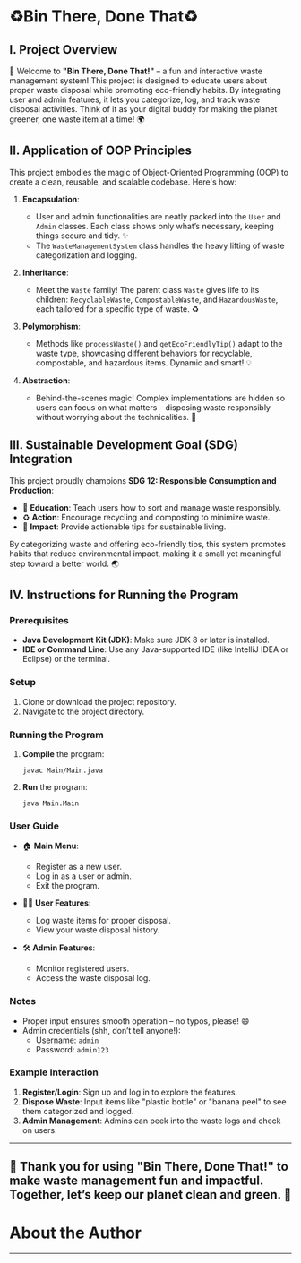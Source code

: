 # ♻️Bin There, Done That♻️

## I. Project Overview

🎉 Welcome to **"Bin There, Done That!"** – a fun and interactive waste management system! This project is designed to educate users about proper waste disposal while promoting eco-friendly habits. By integrating user and admin features, it lets you categorize, log, and track waste disposal activities. Think of it as your digital buddy for making the planet greener, one waste item at a time! 🌍

## II. Application of OOP Principles

This project embodies the magic of Object-Oriented Programming (OOP) to create a clean, reusable, and scalable codebase. Here's how:

1. **Encapsulation**:

   - User and admin functionalities are neatly packed into the `User` and `Admin` classes. Each class shows only what’s necessary, keeping things secure and tidy. ✨
   - The `WasteManagementSystem` class handles the heavy lifting of waste categorization and logging.

2. **Inheritance**:

   - Meet the `Waste` family! The parent class `Waste` gives life to its children: `RecyclableWaste`, `CompostableWaste`, and `HazardousWaste`, each tailored for a specific type of waste. ♻️

3. **Polymorphism**:

   - Methods like `processWaste()` and `getEcoFriendlyTip()` adapt to the waste type, showcasing different behaviors for recyclable, compostable, and hazardous items. Dynamic and smart! 💡

4. **Abstraction**:

   - Behind-the-scenes magic! Complex implementations are hidden so users can focus on what matters – disposing waste responsibly without worrying about the technicalities. 🎩

## III. Sustainable Development Goal (SDG) Integration

This project proudly champions **SDG 12: Responsible Consumption and Production**:

- 🌿 **Education**: Teach users how to sort and manage waste responsibly.
- ♻️ **Action**: Encourage recycling and composting to minimize waste.
- 🌟 **Impact**: Provide actionable tips for sustainable living.

By categorizing waste and offering eco-friendly tips, this system promotes habits that reduce environmental impact, making it a small yet meaningful step toward a better world. 🌏

## IV. Instructions for Running the Program

### Prerequisites

- **Java Development Kit (JDK)**: Make sure JDK 8 or later is installed.
- **IDE or Command Line**: Use any Java-supported IDE (like IntelliJ IDEA or Eclipse) or the terminal.

### Setup

1. Clone or download the project repository.
2. Navigate to the project directory.

### Running the Program

1. **Compile** the program:
   ```
   javac Main/Main.java
   ```
2. **Run** the program:
   ```
   java Main.Main
   ```

### User Guide

- 🏠 **Main Menu**:
  - Register as a new user.
  - Log in as a user or admin.
  - Exit the program.

- 🧑‍💻 **User Features**:
  - Log waste items for proper disposal.
  - View your waste disposal history.

- 🛠️ **Admin Features**:
  - Monitor registered users.
  - Access the waste disposal log.

### Notes

- Proper input ensures smooth operation – no typos, please! 😄
- Admin credentials (shh, don’t tell anyone!):
  - Username: `admin`
  - Password: `admin123`

### Example Interaction

1. **Register/Login**: Sign up and log in to explore the features.
2. **Dispose Waste**: Input items like "plastic bottle" or "banana peel" to see them categorized and logged.
3. **Admin Management**: Admins can peek into the waste logs and check on users.

---
🎉 Thank you for using **"Bin There, Done That!"** to make waste management fun and impactful. Together, let’s keep our planet clean and green. 🌟
---
# About the Author
--- 

